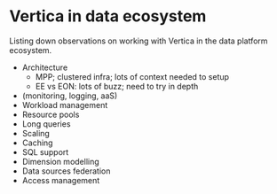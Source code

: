 
# Vertica in data ecosystem

Listing down observations on working with Vertica in the data platform 
ecosystem.

- Architecture
    - MPP; clustered infra; lots of context needed to setup
    - EE vs EON: lots of buzz; need to try in depth
- (monitoring, logging, aaS)
- Workload management
- Resource pools
- Long queries
- Scaling
- Caching
- SQL support
- Dimension modelling
- Data sources federation
- Access management
